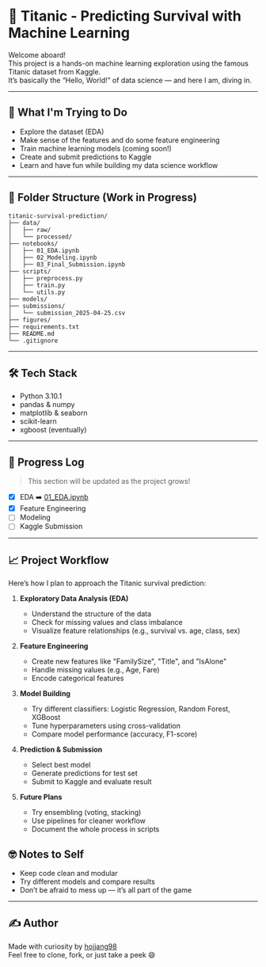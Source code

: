 # 🚢 Titanic - Predicting Survival with Machine Learning

Welcome aboard!  
This project is a hands-on machine learning exploration using the famous Titanic dataset from Kaggle.  
It’s basically the “Hello, World!” of data science — and here I am, diving in.

---

## 🎯 What I'm Trying to Do

- Explore the dataset (EDA)
- Make sense of the features and do some feature engineering
- Train machine learning models (coming soon!)
- Create and submit predictions to Kaggle
- Learn and have fun while building my data science workflow

---

## 📂 Folder Structure (Work in Progress)

```
titanic-survival-prediction/
├── data/
│   ├── raw/
│   └── processed/
├── notebooks/
│   ├── 01_EDA.ipynb
│   ├── 02_Modeling.ipynb
│   ├── 03_Final_Submission.ipynb
├── scripts/
│   ├── preprocess.py
│   ├── train.py
│   └── utils.py
├── models/
├── submissions/
│   └── submission_2025-04-25.csv
├── figures/
├── requirements.txt
├── README.md
└── .gitignore
```

---

## 🛠️ Tech Stack

- Python 3.10.1
- pandas & numpy
- matplotlib & seaborn
- scikit-learn
- xgboost (eventually)

---

## 📝 Progress Log

> This section will be updated as the project grows!

- [x] EDA ➡️ [01_EDA.ipynb](./notebooks/01_EDA.ipynb)
- [x] Feature Engineering
- [ ] Modeling
- [ ] Kaggle Submission

---

## 📈 Project Workflow

Here’s how I plan to approach the Titanic survival prediction:

1. **Exploratory Data Analysis (EDA)**  
   - Understand the structure of the data  
   - Check for missing values and class imbalance  
   - Visualize feature relationships (e.g., survival vs. age, class, sex)

2. **Feature Engineering**  
   - Create new features like "FamilySize", "Title", and "IsAlone"  
   - Handle missing values (e.g., Age, Fare)  
   - Encode categorical features

3. **Model Building**  
   - Try different classifiers: Logistic Regression, Random Forest, XGBoost  
   - Tune hyperparameters using cross-validation  
   - Compare model performance (accuracy, F1-score)

4. **Prediction & Submission**  
   - Select best model  
   - Generate predictions for test set  
   - Submit to Kaggle and evaluate result

5. **Future Plans**  
   - Try ensembling (voting, stacking)  
   - Use pipelines for cleaner workflow  
   - Document the whole process in scripts


## 🤓 Notes to Self

- Keep code clean and modular
- Try different models and compare results
- Don’t be afraid to mess up — it’s all part of the game

---

## ✍️ Author

Made with curiosity by [hojjang98](https://github.com/hojjang98)  
Feel free to clone, fork, or just take a peek 😄
